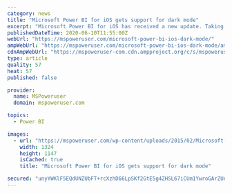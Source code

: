 ```yaml
---
category: news
title: "Microsoft Power BI for iOS gets support for dark mode"
excerpt: "Microsoft Power BI for iOS has received a new update. Taking the app to Version 20.7, the update brings support for dark mode. You’ll be able to change themes from light to dark or vice versa by going to the app appearance settings."
publishedDateTime: 2020-06-10T11:55:00Z
webUrl: "https://mspoweruser.com/microsoft-power-bi-ios-dark-mode/"
ampWebUrl: "https://mspoweruser.com/microsoft-power-bi-ios-dark-mode/amp/"
cdnAmpWebUrl: "https://mspoweruser-com.cdn.ampproject.org/c/s/mspoweruser.com/microsoft-power-bi-ios-dark-mode/amp/"
type: article
quality: 57
heat: 57
published: false

provider:
  name: MSPoweruser
  domain: mspoweruser.com

topics:
  - Power BI

images:
  - url: "https://mspoweruser.com/wp-content/uploads/2015/02/Microsoft-PowerBI-iPhone.jpg"
    width: 1324
    height: 1147
    isCached: true
    title: "Microsoft Power BI for iOS gets support for dark mode"

secured: "unyYWKlF5EQdUNZUbFT+rcXzhD66LpSKf2GtE5g4ZHSL67iCUm1YwroGArZUn7QYkwl+k6SSsSsftxG2s9+dZXiejyO8mR2n8L7mOE0pamKTx5gxUNlvkYF1m4OSho1E/i/vXDocoqEkyHl0ROEP/8/8BtYeuzjDu24dkWZt2MlbahEjKSPmpuN3AHT+fj1XlQInyDxpy5HQqkNObY2naS4+cFh+/6jV7+PyWNHqGu5ulajrNlPyTMu0qrmnq+PbDhH0q9K+nGfdRbjqEZjMeZV0sQqoNJlAU0OqvazB0ebZfRpE4yW2X5A8ktQfRl42;MpRI15cVlLA9BZZDQ3auXw=="
---
```


